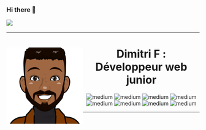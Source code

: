 ### Hi there 👋
<img src="img/banniere.png"/>
<hr>
<div>
<img align="left" src="img/avatar-visage.png"/>
  <div  align="center"> 
    <h1>Dimitri F : Développeur web junior</h1>
    <img alt="medium" src="https://img.shields.io/badge/HTML5-E34F26?style=for-the-badge&logo=html5&logoColor=white" />
    <img alt="medium" src="https://img.shields.io/badge/CSS3-1572B6?style=for-the-badge&logo=css3&logoColor=white" />
    <img alt="medium" src="https://img.shields.io/badge/JavaScript-323330?style=for-the-badge&logo=javascript&logoColor=F7DF1E" />
    <img alt="medium" src="https://img.shields.io/badge/C%23-239120?style=for-the-badge&logo=c-sharp&logoColor=white" />
    <img alt="medium" src="https://img.shields.io/badge/MySQL-00000F?style=for-the-badge&logo=mysql&logoColor=white" />
    <img alt="medium" src="https://img.shields.io/badge/.NET-512BD4?style=for-the-badge&logo=dotnet&logoColor=white" />
    <img alt="medium" src="https://img.shields.io/badge/Angular-DD0031?style=for-the-badge&logo=angular&logoColor=white" />
    <img alt="medium" src="https://img.shields.io/badge/Sass-CC6699?style=for-the-badge&logo=sass&logoColor=white" />
  

<hr>
<!--
**Dimitri-F/Dimitri-F** is a ✨ _special_ ✨ repository because its `README.md` (this file) appears on your GitHub profile.

Here are some ideas to get you started:

- 🔭 I’m currently working on ...
- 🌱 I’m currently learning ...
- 👯 I’m looking to collaborate on ...
- 🤔 I’m looking for help with ...
- 💬 Ask me about ...
- 📫 How to reach me: ...
- 😄 Pronouns: ...
- ⚡ Fun fact: ...
-->
